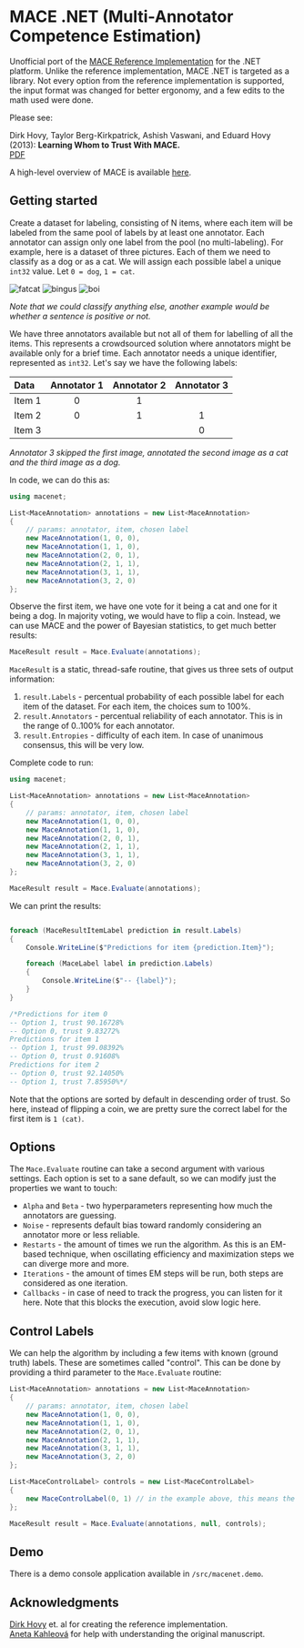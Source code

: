 # MACE .NET (Multi-Annotator Competence Estimation)
Unofficial port of the [MACE Reference Implementation](https://github.com/dirkhovy/MACE) for the .NET platform. Unlike the reference implementation, MACE .NET is targeted as a library. Not every option from the reference implementation is supported, the input format was changed for better ergonomy, and a few edits to the math used were done.

Please see:

Dirk Hovy, Taylor Berg-Kirkpatrick, Ashish Vaswani, and Eduard Hovy (2013): **Learning Whom to Trust With MACE.**  
[PDF](https://aclanthology.org/N13-1132/)

A high-level overview of MACE is available [here](https://toloka.ai/docs/crowd-kit/reference/crowdkit.aggregation.classification.mace.MACE/).

## Getting started

Create a dataset for labeling, consisting of N items, where each item will be labeled from the same pool of labels by at least one annotator. Each annotator can assign only one label from the pool (no multi-labeling).
For example, here is a dataset of three pictures. Each of them we need to classify as a dog or as a cat. We will assign each possible label a unique `int32` value. Let `0 = dog`, `1 = cat`.  

![fatcat](https://github.com/lofcz/macenet/assets/10260230/e55b43ed-57fb-46a1-8b46-938fdd0dbdcd)
![bingus](https://github.com/lofcz/macenet/assets/10260230/1b343f36-0d0e-4ef3-afe7-1a659d630d69)
![boi](https://github.com/lofcz/macenet/assets/10260230/8261ba69-5c1a-4053-9771-c54ea437a343)

_Note that we could classify anything else, another example would be whether a sentence is positive or not._

We have three annotators available but not all of them for labelling of all the items. This represents a crowdsourced solution where annotators might be available only for a brief time.
Each annotator needs a unique identifier, represented as `int32`. Let's say we have the following labels:

| Data | Annotator 1 | Annotator 2 | Annotator 3 |
|:------|:---:|:---:|:---:|
| Item 1    | 0 | 1 |   |
| Item 2    | 0 | 1 | 1 |
| Item 3    |   |   | 0 |

_Annotator 3 skipped the first image, annotated the second image as a cat and the third image as a dog._

In code, we can do this as:

```cs
using macenet;

List<MaceAnnotation> annotations = new List<MaceAnnotation>
{
    // params: annotator, item, chosen label 
    new MaceAnnotation(1, 0, 0),
    new MaceAnnotation(1, 1, 0),
    new MaceAnnotation(2, 0, 1),
    new MaceAnnotation(2, 1, 1),
    new MaceAnnotation(3, 1, 1),
    new MaceAnnotation(3, 2, 0)
};
```

Observe the first item, we have one vote for it being a cat and one for it being a dog. In majority voting, we would have to flip a coin.
Instead, we can use MACE and the power of Bayesian statistics, to get much better results:

```cs
MaceResult result = Mace.Evaluate(annotations);
```

`MaceResult` is a static, thread-safe routine, that gives us three sets of output information:

1. `result.Labels` - percentual probability of each possible label for each item of the dataset. For each item, the choices sum to 100%.
2. `result.Annotators` - percentual reliability of each annotator. This is in the range of 0..100% for each annotator.
3. `result.Entropies` - difficulty of each item. In case of unanimous consensus, this will be very low.

Complete code to run:

```cs
using macenet;

List<MaceAnnotation> annotations = new List<MaceAnnotation>
{
    // params: annotator, item, chosen label 
    new MaceAnnotation(1, 0, 0),
    new MaceAnnotation(1, 1, 0),
    new MaceAnnotation(2, 0, 1),
    new MaceAnnotation(2, 1, 1),
    new MaceAnnotation(3, 1, 1),
    new MaceAnnotation(3, 2, 0)
};

MaceResult result = Mace.Evaluate(annotations);
```

We can print the results:

```cs

foreach (MaceResultItemLabel prediction in result.Labels)
{
    Console.WriteLine($"Predictions for item {prediction.Item}");

    foreach (MaceLabel label in prediction.Labels)
    {
        Console.WriteLine($"-- {label}");
    }
}

/*Predictions for item 0
-- Option 1, trust 90.16728%
-- Option 0, trust 9.83272%
Predictions for item 1
-- Option 1, trust 99.08392%
-- Option 0, trust 0.91608%
Predictions for item 2
-- Option 0, trust 92.14050%
-- Option 1, trust 7.85950%*/
```

Note that the options are sorted by default in descending order of trust. So here, instead of flipping a coin, we are pretty sure the correct label for the first item is `1 (cat)`.

## Options

The `Mace.Evaluate` routine can take a second argument with various settings. Each option is set to a sane default, so we can modify just the properties we want to touch:

- `Alpha` and `Beta` - two hyperparameters representing how much the annotators are guessing.
- `Noise` - represents default bias toward randomly considering an annotator more or less reliable.
- `Restarts` - the amount of times we run the algorithm. As this is an EM-based technique, when oscillating efficiency and maximization steps we can diverge more and more.
- `Iterations` - the amount of times EM steps will be run, both steps are considered as one iteration.
- `Callbacks` - in case of need to track the progress, you can listen for it here. Note that this blocks the execution, avoid slow logic here.

## Control Labels

We can help the algorithm by including a few items with known (ground truth) labels. These are sometimes called "control". This can be done by providing a third parameter to the `Mace.Evaluate` routine:

```cs
List<MaceAnnotation> annotations = new List<MaceAnnotation>
{
    // params: annotator, item, chosen label 
    new MaceAnnotation(1, 0, 0),
    new MaceAnnotation(1, 1, 0),
    new MaceAnnotation(2, 0, 1),
    new MaceAnnotation(2, 1, 1),
    new MaceAnnotation(3, 1, 1),
    new MaceAnnotation(3, 2, 0)
};

List<MaceControlLabel> controls = new List<MaceControlLabel>
{
    new MaceControlLabel(0, 1) // in the example above, this means the first item is a cat
};

MaceResult result = Mace.Evaluate(annotations, null, controls);
```

## Demo

There is a demo console application available in `/src/macenet.demo`.

## Acknowledgments

[Dirk Hovy](https://github.com/dirkhovy) et. al for creating the reference implementation.  
[Aneta Kahleová](https://github.com/anetakahle) for help with understanding the original manuscript.
